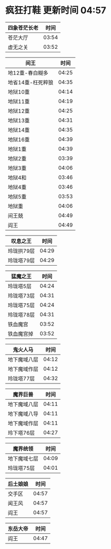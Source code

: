 # 疯狂打鞋 更新时间 04:57

| 四象苍茫长老   | 时间    |
|--------|-------|
| 苍茫大厅 | 03:54 |
| 虚无之关 | 03:52 |

| 间王   | 时间    |
|--------|-------|
| 地12重-春白糊多 | 04:25 |
| 地省14重-枉死粹狼 | 04:35 |
| 地狱10重 | 04:14 |
| 地狱11重 | 04:19 |
| 地狱12重 | 04:25 |
| 地狱13重 | 04:31 |
| 地狱14重 | 04:35 |
| 地狱16重 | 04:39 |
| 地狱1重 | 04:39 |
| 地狱2重 | 03:39 |
| 地狱3重 | 04:06 |
| 地狱4和 | 03:46 |
| 地狱4重 | 03:46 |
| 地狱5重 | 03:53 |
| 地狱重 | 04:06 |
| 间王兢 | 04:49 |
| 阎王 | 04:49 |

| 叹息之王   | 时间    |
|--------|-------|
| 玲珑拱79层 | 04:29 |
| 玲珑塔79层 | 04:29 |

| 猛魔之王   | 时间    |
|--------|-------|
| 玲珑塔5层 | 04:24 |
| 玲珑塔73层 | 04:31 |
| 玲珑塔75层 | 04:24 |
| 玲珑塔78层 | 04:31 |
| 铁血魔宫 | 03:52 |
| 铁血魔宫掉 | 03:52 |

| 鬼火人马   | 时间    |
|--------|-------|
| 地下魔域八层 | 04:12 |
| 地下魔域作层 | 04:12 |
| 玲珑塔77层 | 04:32 |

| 魔界巨兽   | 时间    |
|--------|-------|
| 地下魔域八层 | 04:11 |
| 地下魔域八导 | 04:11 |
| 地下魔域作层 | 04:11 |
| 玲下塔76层 | 04:27 |

| 魔界统领   | 时间    |
|--------|-------|
| 地下魔域七层 | 04:09 |
| 玲珑塔75层 | 04:01 |

| 后土娘娘   | 时间    |
|--------|-------|
| 交手区 | 04:57 |
| 闻王风 | 04:57 |
| 阎王 | 04:57 |

| 东岳大帝   | 时间    |
|--------|-------|
| 阎王 | 04:47 |